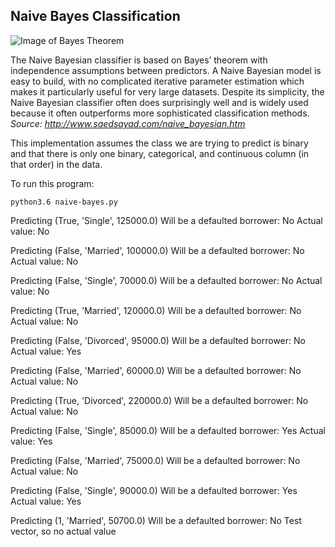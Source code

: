 ## Naive Bayes Classification

![Image of Bayes Theorem](http://www.saedsayad.com/images/Bayes_rule.png)


The Naive Bayesian classifier is based on Bayes’ theorem with independence assumptions between predictors. A Naive Bayesian model is easy to build, with no complicated iterative parameter estimation which makes it particularly useful for very large datasets. Despite its simplicity, the Naive Bayesian classifier often does surprisingly well and is widely used because it often outperforms more sophisticated classification methods.
_Source: http://www.saedsayad.com/naive_bayesian.htm_

This implementation assumes the class we are trying to predict is binary and that there is only one binary, categorical, and continuous column (in that order) in the data.

To run this program:

```
python3.6 naive-bayes.py
```
Predicting (True, 'Single', 125000.0)
Will be a defaulted borrower: No
Actual value: No

Predicting (False, 'Married', 100000.0)
Will be a defaulted borrower: No
Actual value: No

Predicting (False, 'Single', 70000.0)
Will be a defaulted borrower: No
Actual value: No

Predicting (True, 'Married', 120000.0)
Will be a defaulted borrower: No
Actual value: No

Predicting (False, 'Divorced', 95000.0)
Will be a defaulted borrower: No
Actual value: Yes

Predicting (False, 'Married', 60000.0)
Will be a defaulted borrower: No
Actual value: No

Predicting (True, 'Divorced', 220000.0)
Will be a defaulted borrower: No
Actual value: No

Predicting (False, 'Single', 85000.0)
Will be a defaulted borrower: Yes
Actual value: Yes

Predicting (False, 'Married', 75000.0)
Will be a defaulted borrower: No
Actual value: No

Predicting (False, 'Single', 90000.0)
Will be a defaulted borrower: Yes
Actual value: Yes

Predicting (1, 'Married', 50700.0)
Will be a defaulted borrower: No
Test vector, so no actual value

